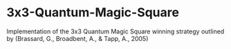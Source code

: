 # 3x3-Quantum-Magic-Square
Implementation of the 3x3 Quantum Magic Square winning strategy outlined by (Brassard, G., Broadbent, A., &amp; Tapp, A., 2005)
